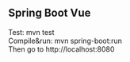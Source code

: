 ## Spring Boot Vue  
Test: mvn test  
Compile&run: mvn spring-boot:run  
Then go to http://localhost:8080  
